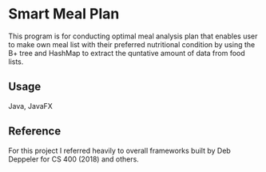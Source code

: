 # Smart Meal Plan
This program is for conducting optimal meal analysis plan that enables user to make own meal list with their preferred nutritional condition by using the B+ tree and HashMap to extract the quntative amount of data from food lists.

## Usage
Java, JavaFX

## Reference
For this project I referred heavily to overall frameworks built by Deb Deppeler for CS 400 (2018) and others.
